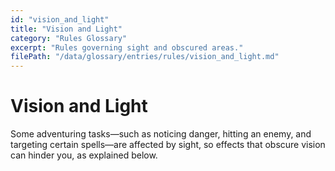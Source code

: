 ```yaml
---
id: "vision_and_light"
title: "Vision and Light"
category: "Rules Glossary"
excerpt: "Rules governing sight and obscured areas."
filePath: "/data/glossary/entries/rules/vision_and_light.md"
---
```

# Vision and Light
<p class="glossary-intro-quote">
Some adventuring tasks—such as noticing danger, hitting an enemy, and targeting certain spells—are affected by sight, so effects that obscure vision can hinder you, as explained below.
</p>
